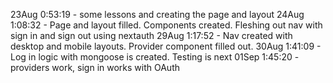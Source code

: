 23Aug 0:53:19 - some lessons and creating the page and layout
24Aug 1:08:32 - Page and layout filled. Components created. Fleshing out nav with sign in and sign out using nextauth
29Aug 1:17:52 - Nav created with desktop and mobile layouts. Provider component filled out. 
30Aug 1:41:09 - Log in logic with mongoose is created. Testing is next
01Sep 1:45:20 - providers work, sign in works with OAuth